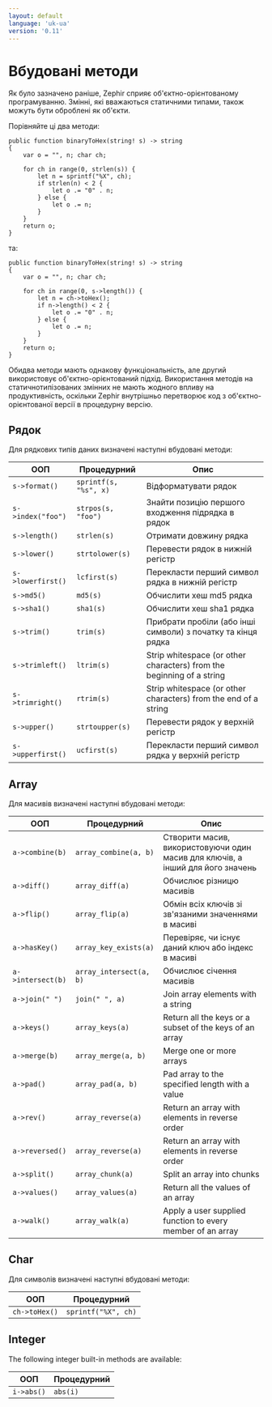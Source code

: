 ```yaml
---
layout: default
language: 'uk-ua'
version: '0.11'
---
```


# Вбудовані методи
Як було зазначено раніше, Zephir сприяє об'єктно-орієнтованому програмуванню. Змінні, які вважаються статичними типами, також можуть бути оброблені як об'єкти.

Порівняйте ці два методи:

```zephir
public function binaryToHex(string! s) -> string
{
    var o = "", n; char ch;

    for ch in range(0, strlen(s)) {
        let n = sprintf("%X", ch);
        if strlen(n) < 2 {
            let o .= "0" . n;
        } else {
            let o .= n;
        }
    }
    return o;
}
```

та:

```zephir
public function binaryToHex(string! s) -> string
{
    var o = "", n; char ch;

    for ch in range(0, s->length()) {
        let n = ch->toHex();
        if n->length() < 2 {
            let o .= "0" . n;
        } else {
            let o .= n;
        }
    }
    return o;
}
```

Обидва методи мають однакову функціональність, але другий використовує об'єктно-орієнтований підхід. Використання методів на статичнотипізованих змінних не мають жодного впливу на продуктивність, оскільки Zephir внутрішньо перетворює код з об'єктно-орієнтованої версії в процедурну версію.

<a id='string'></a>

## Рядок
Для рядкових типів даних визначені наступні вбудовані методи:

| ООП                  | Процедурний           | Опис                                                                  |
| -------------------- | --------------------- | --------------------------------------------------------------------- |
| `s->format()`     | `sprintf(s, "%s", x)` | Відформатувати рядок                                                  |
| `s->index("foo")` | `strpos(s, "foo")`    | Знайти позицію першого входження підрядка в рядок                     |
| `s->length()`     | `strlen(s)`           | Отримати довжину рядка                                                |
| `s->lower()`      | `strtolower(s)`       | Перевести рядок в нижній регістр                                      |
| `s->lowerfirst()` | `lcfirst(s)`          | Перекласти перший символ рядка в нижній регістр                       |
| `s->md5()`        | `md5(s)`              | Обчислити хеш md5 рядка                                               |
| `s->sha1()`       | `sha1(s)`             | Обчислити хеш sha1 рядка                                              |
| `s->trim()`       | `trim(s)`             | Прибрати пробіли  (або інші символи) з початку та кінця рядка         |
| `s->trimleft()`   | `ltrim(s)`            | Strip whitespace (or other characters) from the beginning of a string |
| `s->trimright()`  | `rtrim(s)`            | Strip whitespace (or other characters) from the end of a string       |
| `s->upper()`      | `strtoupper(s)`       | Перевести рядок у верхній регістр                                     |
| `s->upperfirst()` | `ucfirst(s)`          | Перекласти перший символ рядка у верхній регістр                      |

<a id='array'></a>

## Array
Для масивів визначені наступні вбудовані методи:

| ООП                  | Процедурний             | Опис                                                                           |
| -------------------- | ----------------------- | ------------------------------------------------------------------------------ |
| `a->combine(b)`   | `array_combine(a, b)`   | Створити масив, використовуючи один масив для ключів, а інший для його значень |
| `a->diff()`       | `array_diff(a)`         | Обчислює різницю масивів                                                       |
| `a->flip()`       | `array_flip(a)`         | Обмін всіх ключів зі зв'язаними значеннями в масиві                            |
| `a->hasKey()`     | `array_key_exists(a)`   | Перевіряє, чи існує даний ключ або індекс в масиві                             |
| `a->intersect(b)` | `array_intersect(a, b)` | Обчислює січення масивів                                                       |
| `a->join(" ")`    | `join(" ", a)`          | Join array elements with a string                                              |
| `a->keys()`       | `array_keys(a)`         | Return all the keys or a subset of the keys of an array                        |
| `a->merge(b)`     | `array_merge(a, b)`     | Merge one or more arrays                                                       |
| `a->pad()`        | `array_pad(a, b)`       | Pad array to the specified length with a value                                 |
| `a->rev()`        | `array_reverse(a)`      | Return an array with elements in reverse order                                 |
| `a->reversed()`   | `array_reverse(a)`      | Return an array with elements in reverse order                                 |
| `a->split()`      | `array_chunk(a)`        | Split an array into chunks                                                     |
| `a->values()`     | `array_values(a)`       | Return all the values of an array                                              |
| `a->walk()`       | `array_walk(a)`         | Apply a user supplied function to every member of an array                     |

<a id='char'></a>

## Char
Для символів визначені наступні вбудовані методи:

| ООП              | Процедурний         |
| ---------------- | ------------------- |
| `ch->toHex()` | `sprintf("%X", ch)` |

<a id='integer'></a>

## Integer
The following integer built-in methods are available:

| ООП           | Процедурний |
| ------------- | ----------- |
| `i->abs()` | `abs(i)`    |
